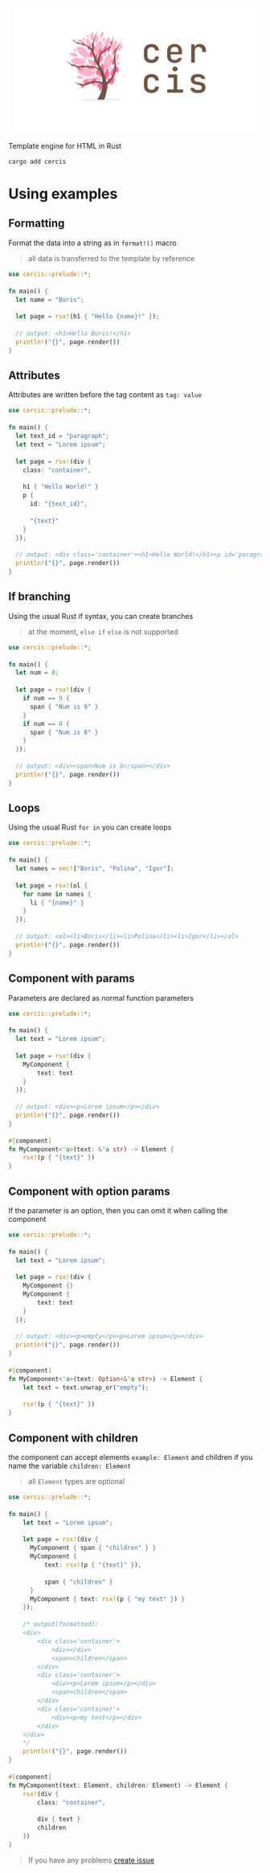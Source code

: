 ![cercis-preview](./.github/assets/cercis-preview.png)

Template engine for HTML in Rust

```sh
cargo add cercis
```

# Using examples

## Formatting

Format the data into a string as in ```format!()``` macro

> all data is transferred to the template by reference

```rust
use cercis::prelude::*;

fn main() {
  let name = "Boris";
  
  let page = rsx!(h1 { "Hello {name}!" });

  // output: <h1>Hello Boris!</h1>
  println!("{}", page.render())
}
```

## Attributes

Attributes are written before the tag content as ```tag: value```

```rust
use cercis::prelude::*;

fn main() {
  let text_id = "paragraph";
  let text = "Lorem ipsum";

  let page = rsx!(div {
    class: "container",

    h1 { "Hello World!" }
    p {
      id: "{text_id}",
    
      "{text}"
    }
  });

  // output: <div class='container'><h1>Hello World!</h1><p id='paragraph'>Lorem ipsum</p></div>
  println!("{}", page.render())
}
```

## If branching

Using the usual Rust if syntax, you can create branches

> at the moment, ```else if``` ```else``` is not supported

```rust
use cercis::prelude::*;

fn main() {
  let num = 8;

  let page = rsx!(div {
    if num == 9 {
      span { "Num is 9" }
    }
    if num == 8 {
      span { "Num is 8" }
    }
  });

  // output: <div><span>Num is 8</span></div>
  println!("{}", page.render())
}
```

## Loops

Using the usual Rust ```for in``` you can create loops

```rust
use cercis::prelude::*;

fn main() {
  let names = vec!["Boris", "Polina", "Igor"];

  let page = rsx!(ol {
    for name in names {
      li { "{name}" }
    }
  });

  // output: <ol><li>Boris</li><li>Polina</li><li>Igor</li></ol>
  println!("{}", page.render())
}
```

## Component with params

Parameters are declared as normal function parameters

```rust
use cercis::prelude::*;

fn main() {
  let text = "Lorem ipsum";

  let page = rsx!(div {
    MyComponent {
        text: text
    }
  });

  // output: <div><p>Lorem ipsum</p></div>
  println!("{}", page.render())
}

#[component]
fn MyComponent<'a>(text: &'a str) -> Element {
    rsx!(p { "{text}" })
}
```

## Component with option params

If the parameter is an option, then you can omit it when calling the component

```rust
use cercis::prelude::*;

fn main() {
  let text = "Lorem ipsum";

  let page = rsx!(div {
    MyComponent {}
    MyComponent {
        text: text
    }
  });

  // output: <div><p>empty</p><p>Lorem ipsum</p></div>
  println!("{}", page.render())
}

#[component]
fn MyComponent<'a>(text: Option<&'a str>) -> Element {
    let text = text.unwrap_or("empty");

    rsx!(p { "{text}" })
}
```

## Component with children

the component can accept elements ```example: Element``` and children if you name the variable ```children: Element```

> all ```Element``` types are optional

```rust
use cercis::prelude::*;

fn main() {
    let text = "Lorem ipsum";

    let page = rsx!(div {
      MyComponent { span { "children" } }
      MyComponent {
          text: rsx!(p { "{text}" }),

          span { "children" }
      }
      MyComponent { text: rsx!(p { "my text" }) }
    });

    /* output(formatted):
    <div>
        <div class='container'>
            <div></div>
            <span>children</span>
        </div>
        <div class='container'>
            <div><p>Lorem ipsum</p></div>
            <span>children</span>
        </div>
        <div class='container'>
            <div><p>my text</p></div>
        </div>
    </div>
    */
    println!("{}", page.render())
}

#[component]
fn MyComponent(text: Element, children: Element) -> Element {
    rsx!(div {
        class: "container",

        div { text }
        children
    })
}
```

> If you have any problems [create issue](https://github.com/magwoo/cercis/issues)
